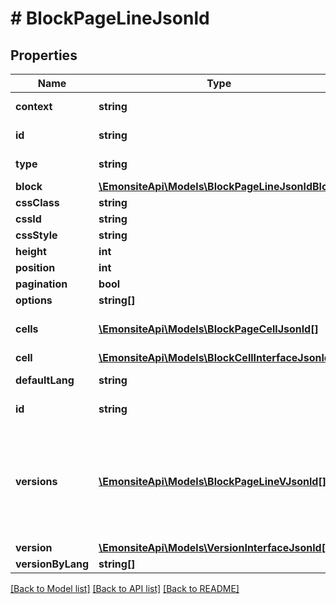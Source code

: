 # # BlockPageLineJsonld

## Properties

Name | Type | Description | Notes
------------ | ------------- | ------------- | -------------
**context** | **string** |  | [optional] [readonly]
**id** | **string** |  | [optional] [readonly]
**type** | **string** |  | [optional] [readonly]
**block** | [**\EmonsiteApi\Models\BlockPageLineJsonldBlock**](BlockPageLineJsonldBlock.md) |  | [optional]
**cssClass** | **string** |  | [optional]
**cssId** | **string** |  | [optional]
**cssStyle** | **string** |  | [optional]
**height** | **int** |  | [optional]
**position** | **int** |  | [optional]
**pagination** | **bool** |  | [optional]
**options** | **string[]** |  | [optional]
**cells** | [**\EmonsiteApi\Models\BlockPageCellJsonld[]**](BlockPageCellJsonld.md) | FAIRE LE MAPPING DANS L&#39;ENTITY | [optional]
**cell** | [**\EmonsiteApi\Models\BlockCellInterfaceJsonld[]**](BlockCellInterfaceJsonld.md) |  | [optional]
**defaultLang** | **string** |  | [optional] [readonly]
**id** | **string** |  | [optional] [readonly]
**versions** | [**\EmonsiteApi\Models\BlockPageLineVJsonld[]**](BlockPageLineVJsonld.md) | IMPLEMENTEZ le mapping dans l&#39;entity TODO trouver comment le faire dynamiquement avec un listener doctrine | [optional]
**version** | [**\EmonsiteApi\Models\VersionInterfaceJsonld[]**](VersionInterfaceJsonld.md) |  | [optional]
**versionByLang** | **string[]** |  | [optional]

[[Back to Model list]](../../README.md#models) [[Back to API list]](../../README.md#endpoints) [[Back to README]](../../README.md)
